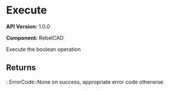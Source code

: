 # Execute

**API Version:** 1.0.0

**Component:** RebelCAD

Execute the boolean operation

## Returns

: ErrorCode::None on success, appropriate error code otherwise


